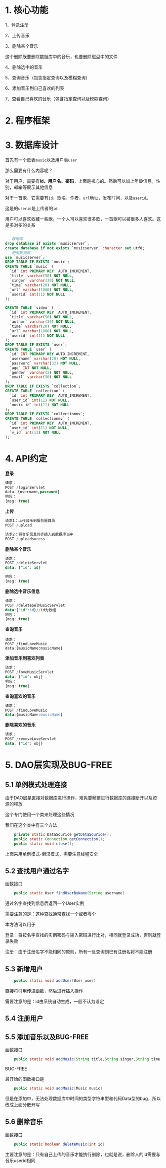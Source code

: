 # 1. 核心功能

1、登录注册

2、上传音乐

3、删除某个音乐

这个删除既要删除数据库中的音乐，也要删除磁盘中的文件

4、删除选中的音乐

5、查询音乐（包含指定查询以及模糊查询）

6、添加音乐到自己喜欢的列表

7、查看自己喜欢的音乐（包含指定查询以及模糊查询）

# 2. 程序框架

# 3. 数据库设计

首先有一个歌表`music`以及用户表`user`

那么需要有什么内容呢？

对于用户，需要有**id、用户名、密码**，上面是核心的。然后可以加上年龄信息，性别，邮箱等展示其他信息

对于一首歌，它需要有`id`，歌名，作者，`url`地址，发布时间，以及`userid`。

这是的`userid`是上传者的`id`

用户可以喜欢收藏一些歌。一个人可以喜欢很多歌，一首歌可以被很多人喜欢。这是多对多的关系

```sql

-- 数据库
drop database if exists `musicserver`;
create database if not exists `musicserver` character set utf8;
-- 使用数据库
use `musicserver`;
DROP TABLE IF EXISTS `music`;
CREATE TABLE `music` (
  `id` int PRIMARY KEY  AUTO_INCREMENT,
  `title` varchar(50) NOT NULL,
  `singer` varchar(30) NOT NULL,
  `time` varchar(20) NOT NULL,
  `url` varchar(1000) NOT NULL,
  `userid` int(11) NOT NULL
);

CREATE TABLE `video` (
  `id` int PRIMARY KEY  AUTO_INCREMENT,
  `title` varchar(50) NOT NULL,
  `author` varchar(30) NOT NULL,
  `time` varchar(20) NOT NULL,
  `url` varchar(1000) NOT NULL,
  `userid` int(11) NOT NULL
);
DROP TABLE IF EXISTS `user`;
CREATE TABLE `user` (
  `id` INT PRIMARY KEY AUTO_INCREMENT,
  `username` varchar(20) NOT NULL,
  `password` varchar(32) NOT NULL,
  `age` INT NOT NULL,
  `gender` varchar(2) NOT NULL,
  `email` varchar(50) NOT NULL
);
DROP TABLE IF EXISTS `collection`;
CREATE TABLE `collection` (
  `id` int PRIMARY KEY  AUTO_INCREMENT,
  `user_id` int(11) NOT NULL,
  `music_id` int(11) NOT NULL
);
DROP TABLE IF EXISTS `collectionmv`;
CREATE TABLE `collectionmv` (
  `id` int PRIMARY KEY  AUTO_INCREMENT,
  `user_id` int(11) NOT NULL,
  `v_id` int(11) NOT NULL
);
```

# 4. API约定

**登录**

```sql
请求：
POST /loginServlet
data：{username,password}
响应：
{msg: true}
```

**上传**

```sql
请求1：上传音乐到服务器目录
POST /upload

请求2：将音乐信息同步插入到数据库当中
POST /uploadsucess
```

**删除某个音乐**

```sql
请求：
POST /deleteServlet
data: {"id": id}

响应：
{msg: true}
```

**删除选中音乐信息**

```sql
请求：
POST /deleteSelMusicServlet
data:{"id":id}//id为数组
响应：
{msg: true}
```

**查询音乐**

```
请求：
POST /findLoveMusic
data:{musicName:musicName}
```

**添加音乐到喜欢列表**

```sql
请求：
POST /loveMusicServlet
data: {"id": obj}
响应：
{msg: true}
```

**查询喜欢的音乐**

```sql
请求：
POST /findLoveMusic
data:{musicName:musicName}
```

**删除喜欢的音乐**

```sql
请求：
POST /removeLoveServlet
data: {"id": obj}
```

# 5. DAO层实现及BUG-FREE

## 5.1 单例模式处理连接

由于DAO层是直接对数据库进行操作，难免要频繁进行数据库的连接断开以及资源的释放

这个专门使用一个类来处理这些情况

我们在这个类中有三个方法

```java
	private static DataSourice getDataSourice();
	public static Connection getConnection();
	public static void close();
```

上面采用单例模式-懒汉模式，需要注意线程安全

## 5.2 查找用户通过名字

函数接口

```java
	public static User findUserByName(String username)
```

通过名字查找到信息后返回一个User实例

需要注意的是：这种查找通常查找一个或者零个

本方法可以用于

登录：将按名字查找的实例密码与输入密码进行比对，相同就登录成功，否则就登录失败

注册：由于注册名字不能相同的原则，所有一旦查询到已有注册名将不能注册

## 5.3 新增用户

```java
	public static void addUser(User user)
```

直接将引用传进函数，然后进行插入操作

需要注意的是：id由系统自动生成，一般不认为设定

## 5.4 注册用户

## 5.5 添加音乐以及BUG-FREE

函数接口

```java
	public static void addMusic(String title,String singer,String time,int userId,String url)
```

BUG-FREE

最开始的函数接口是

```java
	public static void addMusic(Music music)
```

但是在添加中，无法处理数据库中时间的类型字符串型和代码Data型的bug，所以改成上面分散开写

## 5.6 删除音乐

函数接口

```java
	public static boolean deleteMusic(int id)
```

主要注意的是：只有自己上传的音乐才能执行删除，也就是说，删除人的id需要与音乐userid相同

